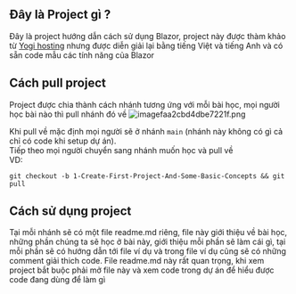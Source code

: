 ## Đây là Project gì ?

Đây là project hướng dẫn cách sử dụng Blazor, project này được thàm khảo từ [Yogi hosting](https://www.yogihosting.com/blazor-first-application/) nhưng được diễn giải lại bằng tiếng Việt và tiếng Anh và có sẵn code mẫu các tính năng của Blazor 

## Cách pull project

Project được chia thành cách nhánh tương ứng với mỗi bài học, mọi người học bài nào thì pull nhánh đó về 
![imagefaa2cbd4dbe7221f.png](https://img.upanh.tv/2024/09/02/imagefaa2cbd4dbe7221f.png)

Khi pull về mặc định mọi người sẽ ở nhánh `main` (nhánh này không có gì cả chỉ có code khi setup dự án). <br>
Tiếp theo mọi người chuyển sang nhánh muốn học và pull về <br>
VD:
```
git checkout -b 1-Create-First-Project-And-Some-Basic-Concepts && git pull
```

## Cách sử dụng project 

Tại mỗi nhánh sẽ có một file readme.md riêng, file này giới thiệu về bài học, những phần chúng ta sẽ học ở bài này, giới thiệu mỗi phần sẽ làm cái gì, tại mỗi phần sẽ có hướng dẫn tới file ví dụ và trong file ví dụ cũng sẽ có những comment giải thich code. File readme.md này rất quan trọng, khi xem project bắt buộc phải mở file này và xem code trong dự án để hiểu được code đang dùng để làm gì
